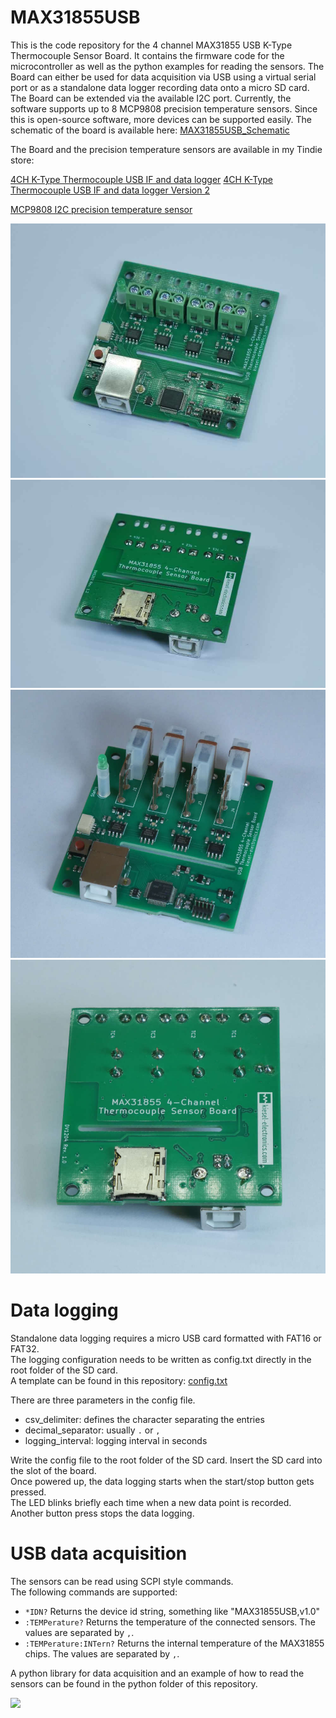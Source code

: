 # MAX31855USB

This is the code repository for the 4 channel MAX31855 USB K-Type Thermocouple Sensor Board.
It contains the firmware code for the microcontroller as well as the python examples for reading the sensors.
The Board can either be used for data acquisition via USB using a virtual serial port or as a standalone data logger recording data onto a micro SD card.  
The Board can be extended via the available I2C port. Currently, the software supports up to 8 MCP9808 precision temperature sensors. Since this is open-source software, more devices can be supported easily.
The schematic of the board is available here: [MAX31855USB_Schematic](./MAX31855USB_Schematic.pdf)

The Board and the precision temperature sensors are available in my Tindie store:

[4CH K-Type Thermocouple USB IF and data logger](https://www.tindie.com/products/25519/)
[4CH K-Type Thermocouple USB IF and data logger Version 2](https://www.tindie.com/products/29220/)

[MCP9808 I2C precision temperature sensor](https://www.tindie.com/products/25494/)

![MAX31855USB](./img/1.jpg) 
![MAX31855USB](./img/2.jpg)
![MAX31855USBv2](./img/3.jpg) 
![MAX31855USBv2](./img/4.jpg)

# Data logging
Standalone data logging requires a micro USB card formatted with FAT16 or FAT32.  
The logging configuration needs to be written as config.txt directly in the root folder of the SD card.  
A template can be found in this repository: [config.txt](./config.txt)

There are three parameters in the config file.
* csv_delimiter: defines the character separating the entries
* decimal_separator: usually `.` or `,`
* logging_interval: logging interval in seconds

Write the config file to the root folder of the SD card. Insert the SD card into the slot of the board.  
Once powered up, the data logging starts when the start/stop button gets pressed.   
The LED blinks briefly each time when a new data point is recorded.  
Another button press stops the data logging.  

# USB data acquisition
The sensors can be read using SCPI style commands.  
The following commands are supported:
* `*IDN?` Returns the device id string, something like "MAX31855USB,v1.0"
* `:TEMPerature?` Returns the temperature of the connected sensors. The values are separated by `,`.
* `:TEMPerature:INTern?` Returns the internal temperature of the MAX31855 chips. The values are separated by `,`.

A python library for data acquisition and an example of how to read the sensors can be found in the python folder of this repository.


[<img src="https://d2ss6ovg47m0r5.cloudfront.net/badges/tindie-smalls.png">](https://www.tindie.com/stores/kieselelectonic/?ref=offsite_badges&utm_source=sellers_KieselElectonic&utm_medium=badges&utm_campaign=badge_small)


